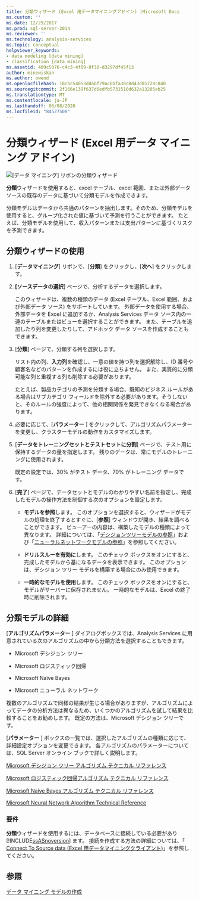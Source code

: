 ```yaml
---
title: 分類ウィザード (Excel 用データマイニングアドイン) |Microsoft Docs
ms.custom: ''
ms.date: 12/29/2017
ms.prod: sql-server-2014
ms.reviewer: ''
ms.technology: analysis-services
ms.topic: conceptual
helpviewer_keywords:
- data modeling [data mining]
- classification [data mining]
ms.assetid: 409c5076-c4c3-4f09-8f30-d3297df45f13
author: minewiskan
ms.author: owend
ms.openlocfilehash: 18cbc54053ddabf79ac6bfa30c8d43d05720c840
ms.sourcegitcommit: 2f166e139f637d6edfb5731510d632a13205eb25
ms.translationtype: MT
ms.contentlocale: ja-JP
ms.lasthandoff: 06/08/2020
ms.locfileid: "84527508"
---
```

# <a name="classify-wizard-data-mining-add-ins-for-excel"></a>分類ウィザード (Excel 用データ マイニング アドイン)
  ![[データ マイニング] リボンの分類ウィザード](media/dmc-classify.gif "[データ マイニング] リボンの分類ウィザード")  
  
 **分類**ウィザードを使用すると、excel テーブル、excel 範囲、または外部データソースの既存のデータに基づいて分類モデルを作成できます。  
  
 分類モデルはデータから共通のパターンを抽出します。そのため、分類モデルを使用すると、グループ化された値に基づいて予測を行うことができます。 たとえば、分類モデルを使用して、収入パターンまたは支出パターンに基づくリスクを予測できます。  
  
## <a name="using-the-classify-wizard"></a>分類ウィザードの使用  
  
1.  [**データマイニング**] リボンで、[**分類**] をクリックし、[**次へ**] をクリックします。  
  
2.  **[ソースデータの選択**] ページで、分析するデータを選択します。  
  
     このウィザードは、複数の種類のデータ (Excel テーブル、Excel 範囲、および外部データ ソース) をサポートしています。 外部データを使用する場合、外部データを Excel に追加するか、Analysis Services データ ソース内の一連のテーブルまたはビューを選択することができます。 また、テーブルを追加したり列を変更したりして、アドホック データ ソースを作成することもできます。  
  
3.  [**分類**] ページで、分類する列を選択します。  
  
     リスト内の列、**入力列**を確認し、一意の値を持つ列を選択解除し、ID 番号や顧客名などのパターンを作成するには役に立ちません。 また、実質的に分類可能な列と重複する列も削除する必要があります。  
  
     たとえば、製品カテゴリの予測を分類する場合、既知のビジネス ルールがある場合はサブカテゴリ フィールドを除外する必要があります。そうしないと、そのルールの強度によって、他の相関関係を発見できなくなる場合があります。  
  
4.  必要に応じて、[**パラメーター** ] をクリックして、アルゴリズムパラメーターを変更し、クラスターモデルの動作をカスタマイズします。  
  
5.  [**データをトレーニングセットとテストセットに分割**] ページで、テスト用に保持するデータの量を指定します。 残りのデータは、常にモデルのトレーニングに使用されます。  
  
     既定の設定では、30% がテスト データ、70% がトレーニング データです。  
  
6.  [**完了**] ページで、データセットとモデルのわかりやすい名前を指定し、完成したモデルの操作方法を制御する次のオプションを設定します。  
  
    -   **モデルを参照**します。 このオプションを選択すると、ウィザードがモデルの処理を終了するとすぐに、[**参照**] ウィンドウが開き、結果を調べることができます。 ビューアーの内容は、構築したモデルの種類によって異なります。 詳細については、「[デシジョンツリーモデルの参照](browsing-a-decision-trees-model.md)」および「[ニューラルネットワークモデルの参照](browsing-a-neural-network-model.md)」を参照してください。  
  
    -   **ドリルスルーを有効に**します。 このチェック ボックスをオンにすると、完成したモデルから基になるデータを表示できます。 このオプションは、デシジョン ツリー モデルを構築する場合にのみ使用できます。  
  
    -   **一時的なモデルを使用**します。 このチェック ボックスをオンにすると、モデルがサーバーに保存されません。 一時的なモデルは、Excel の終了時に削除されます。  
  
## <a name="more-about-classification-models"></a>分類モデルの詳細  
 [**アルゴリズムパラメーター** ] ダイアログボックスでは、Analysis Services に用意されている次のアルゴリズムの中から分類方法を選択することもできます。  
  
-   Microsoft デシジョン ツリー  
  
-   Microsoft ロジスティック回帰  
  
-   Microsoft Naïve Bayes  
  
-   Microsoft ニューラル ネットワーク  
  
 複数のアルゴリズムで同様の結果が生じる場合がありますが、アルゴリズムによってデータの分析方法は異なるため、いくつかのアルゴリズムを試して結果を比較することをお勧めします。 既定の方法は、Microsoft デシジョン ツリーです。  
  
 [**パラメーター** ] ボックスの一覧では、選択したアルゴリズムの種類に応じて、詳細設定オプションを変更できます。 各アルゴリズムのパラメーターについては、SQL Server オンライン ブックで詳しく説明します。  
  
 [Microsoft デシジョン ツリー アルゴリズム テクニカル リファレンス](data-mining/microsoft-decision-trees-algorithm-technical-reference.md)  
  
 [Microsoft ロジスティック回帰アルゴリズム テクニカル リファレンス](data-mining/microsoft-logistic-regression-algorithm-technical-reference.md)  
  
 [Microsoft Naive Bayes アルゴリズム テクニカル リファレンス](data-mining/microsoft-naive-bayes-algorithm-technical-reference.md)  
  
 [Microsoft Neural Network Algorithm Technical Reference](data-mining/microsoft-neural-network-algorithm-technical-reference.md)  
  
### <a name="requirements"></a>要件  
 **分類**ウィザードを使用するには、データベースに接続している必要があり [!INCLUDE[ssASnoversion](../includes/ssasnoversion-md.md)] ます。 接続を作成する方法の詳細については、「 [Connect To Source data &#40;Excel 用データマイニングクライアント&#41;](connect-to-source-data-data-mining-client-for-excel.md)」を参照してください。  
  
## <a name="see-also"></a>参照  
 [データ マイニング モデルの作成](creating-a-data-mining-model.md)  
  
  

